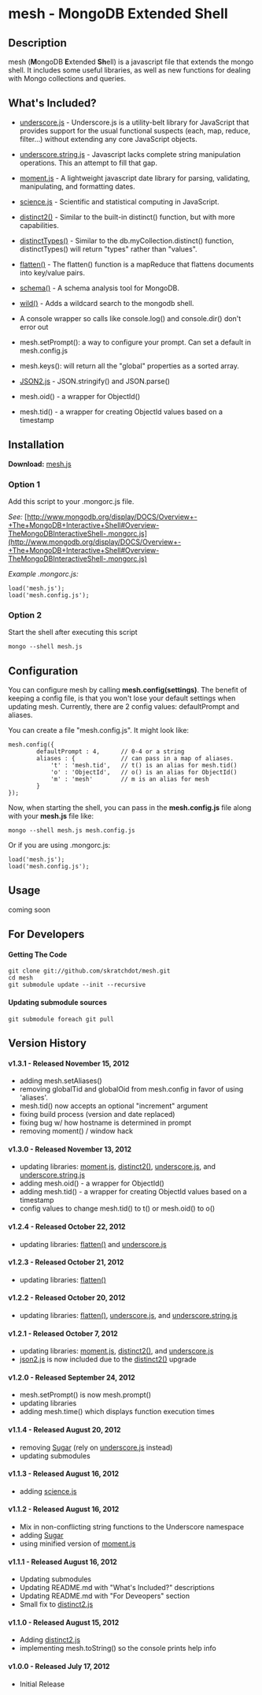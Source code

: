  mesh - MongoDB Extended Shell
===============================


## Description ##

mesh (**M**ongoDB **E**xtended **Sh**ell) is a javascript file that extends
the mongo shell.  It includes some useful libraries, as well as new functions
for dealing with Mongo collections and queries.


## What's Included? ##

- [underscore.js](http://documentcloud.github.com/underscore/) - Underscore.js is a
  utility-belt library for JavaScript that provides support for the usual functional
  suspects (each, map, reduce, filter...) without extending any core JavaScript objects.

- [underscore.string.js](http://epeli.github.com/underscore.string/) - Javascript lacks
  complete string manipulation operations.  This an attempt to fill that gap.

- [moment.js](http://momentjs.com/) - A lightweight javascript date library for parsing,
  validating, manipulating, and formatting dates.

- [science.js](https://github.com/jasondavies/science.js) - Scientific and statistical computing
  in JavaScript.

- [distinct2()](http://skratchdot.com/projects/mongodb-distinct2/) - Similar to the built-in distinct()
  function, but with more capabilities.

- [distinctTypes()](http://skratchdot.com/projects/mongodb-distinct-types/) - Similar to the 
  db.myCollection.distinct() function, distinctTypes() will return "types" rather than "values".

- [flatten()](http://skratchdot.com/projects/mongodb-flatten/) - The flatten() function is a 
  mapReduce that flattens documents into key/value pairs.

- [schema()](http://skratchdot.com/projects/mongodb-schema/) - A schema analysis tool for MongoDB.

- [wild()](http://skratchdot.com/projects/mongodb-wild/) - Adds a wildcard search to the mongodb shell.

- A console wrapper so calls like console.log() and console.dir() don't error out

- mesh.setPrompt(): a way to configure your prompt. Can set a default in mesh.config.js

- mesh.keys(): will return all the "global" properties as a sorted array.

- [JSON2.js](https://github.com/douglascrockford/JSON-js) - JSON.stringify() and JSON.parse()

- mesh.oid() - a wrapper for ObjectId()

- mesh.tid() - a wrapper for creating ObjectId values based on a timestamp


## Installation ##

**Download:** [mesh.js](https://github.com/skratchdot/mesh/raw/master/mesh.js)

### Option 1 ###

Add this script to your .mongorc.js file.  

_See:_ [http://www.mongodb.org/display/DOCS/Overview+-+The+MongoDB+Interactive+Shell#Overview-TheMongoDBInteractiveShell-.mongorc.js](http://www.mongodb.org/display/DOCS/Overview+-+The+MongoDB+Interactive+Shell#Overview-TheMongoDBInteractiveShell-.mongorc.js)

_Example .mongorc.js:_

    load('mesh.js');
    load('mesh.config.js');


### Option 2 ###

Start the shell after executing this script  

    mongo --shell mesh.js


## Configuration ##

You can configure mesh by calling **mesh.config(settings)**. The benefit of keeping a config file,
is that you won't lose your default settings when updating mesh. Currently, there are 2 config values:
defaultPrompt and aliases.

You can create a file "mesh.config.js".  It might look like:

    mesh.config({
    		defaultPrompt : 4,		// 0-4 or a string
    		aliases : {				// can pass in a map of aliases.
    			't' : 'mesh.tid',	// t() is an alias for mesh.tid()
    			'o' : 'ObjectId',	// o() is an alias for ObjectId()
    			'm' : 'mesh'		// m is an alias for mesh
    		}
    });

Now, when starting the shell, you can pass in the **mesh.config.js** file along with your 
**mesh.js** file like:

    mongo --shell mesh.js mesh.config.js

Or if you are using .mongorc.js:

    load('mesh.js');
    load('mesh.config.js');

## Usage ##

coming soon


## For Developers ##


#### Getting The Code ####

    git clone git://github.com/skratchdot/mesh.git
    cd mesh
    git submodule update --init --recursive


#### Updating submodule sources ####

    git submodule foreach git pull


## Version History ##

#### v1.3.1 - Released November 15, 2012
  * adding mesh.setAliases()
  * removing globalTid and globalOid from mesh.config in favor of using 'aliases'.
  * mesh.tid() now accepts an optional "increment" argument
  * fixing build process (version and date replaced)
  * fixing bug w/ how hostname is determined in prompt
  * removing moment() / window hack

#### v1.3.0 - Released November 13, 2012
  * updating libraries: [moment.js](http://momentjs.com/),
  [distinct2()](http://skratchdot.com/projects/mongodb-distinct2/),
  [underscore.js](http://documentcloud.github.com/underscore/), and
  [underscore.string.js](http://epeli.github.com/underscore.string/)
  * adding mesh.oid() - a wrapper for ObjectId()
  * adding mesh.tid() - a wrapper for creating ObjectId values based on a timestamp
  * config values to change mesh.tid() to t() or mesh.oid() to o()

#### v1.2.4 - Released October 22, 2012
  * updating libraries: [flatten()](http://skratchdot.com/projects/mongodb-flatten/)
  and [underscore.js](http://documentcloud.github.com/underscore/)

#### v1.2.3 - Released October 21, 2012
  * updating libraries: [flatten()](http://skratchdot.com/projects/mongodb-flatten/)

#### v1.2.2 - Released October 20, 2012
  * updating libraries: [flatten()](http://skratchdot.com/projects/mongodb-flatten/),
  [underscore.js](http://documentcloud.github.com/underscore/), and
  [underscore.string.js](http://epeli.github.com/underscore.string/)

#### v1.2.1 - Released October 7, 2012
  * updating libraries: [moment.js](http://momentjs.com/),
  [distinct2()](http://skratchdot.com/projects/mongodb-distinct2/), and
  [underscore.js](http://documentcloud.github.com/underscore/)
  * [json2.js](https://github.com/douglascrockford/JSON-js) is now included due 
    to the [distinct2()](http://skratchdot.com/projects/mongodb-distinct2/) upgrade

#### v1.2.0 - Released September 24, 2012
  * mesh.setPrompt() is now mesh.prompt()
  * updating libraries
  * adding mesh.time() which displays function execution times

#### v1.1.4 - Released August 20, 2012
  * removing [Sugar](http://sugarjs.com/) (rely on [underscore.js](http://documentcloud.github.com/underscore/) instead)
  * updating submodules

#### v1.1.3 - Released August 16, 2012
  * adding [science.js](https://github.com/jasondavies/science.js)

#### v1.1.2 - Released August 16, 2012
  * Mix in non-conflicting string functions to the Underscore namespace
  * adding [Sugar](http://sugarjs.com/)
  * using minified version of [moment.js](http://momentjs.com/)

#### v1.1.1 - Released August 16, 2012
  * Updating submodules
  * Updating README.md with "What's Included?" descriptions
  * Updating README.md with "For Deveopers" section
  * Small fix to [distinct2.js](http://skratchdot.com/projects/mongodb-distinct2/)

#### v1.1.0 - Released August 15, 2012 ####
  * Adding [distinct2.js](http://skratchdot.com/projects/mongodb-distinct2/)
  * implementing mesh.toString() so the console prints help info

#### v1.0.0 - Released July 17, 2012 ####
  * Initial Release
